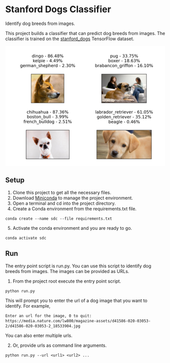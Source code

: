 # Stanford Dogs Classifier
Identify dog breeds from images.

This project builds a classifier that can predict dog breeds from images. The classifier is trained on the [stanford_dogs](https://www.tensorflow.org/datasets/catalog/stanford_dogs) TensorFlow dataset.

![Image](./resources/sample_predictions.png)

## Setup
1. Clone this project to get all the necessary files.
2. Download [Miniconda](https://docs.conda.io/en/latest/miniconda.html) to manage the project environment.
3. Open a terminal and cd into the project directory.
4. Create a Conda environment from the requirements.txt file.
```
conda create --name sdc --file requirements.txt
```
5. Activate the conda environment and you are ready to go.
```
conda activate sdc
```

## Run

The entry point script is run.py. You can use this script to identify dog breeds from images. The images can be provided as URLs.

1. From the project root execute the entry point script.
```
python run.py
```
This will prompt you to enter the url of a dog image that you want to identify. For example,
```
Enter an url for the image, 0 to quit: https://media.nature.com/lw800/magazine-assets/d41586-020-03053-2/d41586-020-03053-2_18533904.jpg
```
You can also enter multiple urls.

2. Or, provide urls as command line arguments.
```
python run.py --url <url1> <url2> ...
```




